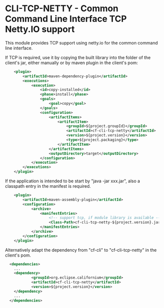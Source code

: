 # CLI-TCP-NETTY - Common Command Line Interface TCP Netty.IO support

This module provides TCP support using netty.io for the common command line interface.

If TCP is required, use it by copying the built library into the folder of the client's jar, either manually or by maven plugin in the client's pom:

```xml
	<plugin>
		<artifactId>maven-dependency-plugin</artifactId>
		<executions>
			<execution>
				<id>copy-installed</id>
				<phase>install</phase>
				<goals>
					<goal>copy</goal>
				</goals>
				<configuration>
					<artifactItems>
						<artifactItem>
							<groupId>${project.groupId}</groupId>
							<artifactId>cf-cli-tcp-netty</artifactId>
							<version>${project.version}</version>
							<type>${project.packaging}</type>
						</artifactItem>
					</artifactItems>
					<outputDirectory>target</outputDirectory>
				</configuration>
			</execution>
		</executions>
	</plugin>
```

If the application is intended to be start by "java -jar xxx.jar", also a classpath entry in the manifest is required.

```xml
	<plugin>
		<artifactId>maven-assembly-plugin</artifactId>
		<configuration>
			<archive>
				<manifestEntries>
					<!-- support tcp, if module library is available -->
					<Class-Path>cf-cli-tcp-netty-${project.version}.jar</Class-Path>
				</manifestEntries>
			</archive>
		</configuration>
	</plugin>
```

Alternatively adapt the dependency from "cf-cli" to "cf-cli-tcp-netty" in the client's pom.

```xml
  <dependencies>
    ...
    <dependency>
            <groupId>org.eclipse.californium</groupId>
            <artifactId>cf-cli-tcp-netty</artifactId>
            <version>${project.version}</version>
    </dependency>
    ...
  </dependencies>
```

